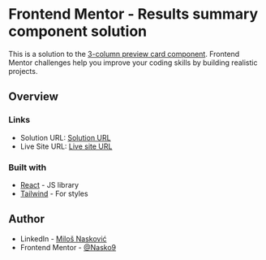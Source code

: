 # Frontend Mentor - Results summary component solution

This is a solution to the [3-column preview card component](https://www.frontendmentor.io/challenges/3column-preview-card-component-pH92eAR2-). Frontend Mentor challenges help you improve your coding skills by building realistic projects. 

## Overview

### Links

- Solution URL: [Solution URL](https://www.frontendmentor.io/solutions/basic-card-ui-created-in-react-typescript-and-materialui-qSt7gc-xDI)
- Live Site URL: [Live site URL](https://main--dancing-bavarois-cd082b.netlify.app/)

### Built with

- [React](https://reactjs.org/) - JS library
- [Tailwind](https://mui.com/) - For styles

## Author

- LinkedIn - [Miloš Nasković](https://rs.linkedin.com/in/milo%C5%A1-naskovi%C4%87)
- Frontend Mentor - [@Nasko9](https://www.frontendmentor.io/profile/Nasko9)
